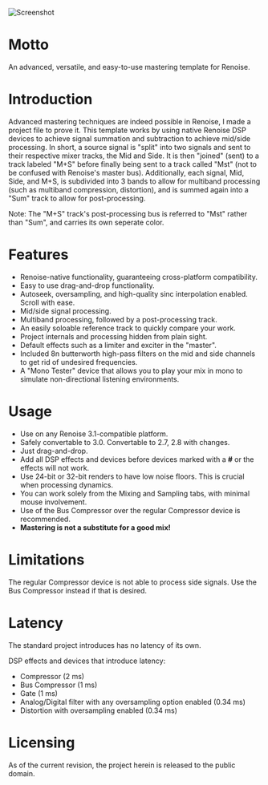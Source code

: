 ![Screenshot](https://i.imgur.com/R8lNe4V.png)

# Motto
An advanced, versatile, and easy-to-use mastering template for Renoise.

# Introduction
Advanced mastering techniques are indeed possible in Renoise, I made a project file to prove it. This template works by using native Renoise DSP devices to achieve signal summation and subtraction to achieve mid/side processing. In short, a source signal is "split" into two signals and sent to their respective mixer tracks, the Mid and Side. It is then "joined" (sent) to a track labeled "M+S" before finally being sent to a track called "Mst" (not to be confused with Renoise's master bus). Additionally, each signal, Mid, Side, and M+S, is subdivided into 3 bands to allow for multiband processing (such as multiband compression, distortion), and is summed again into a "Sum" track to allow for post-processing.

Note: The "M+S" track's post-processing bus is referred to "Mst" rather than "Sum", and carries its own seperate color.

# Features
* Renoise-native functionality, guaranteeing cross-platform compatibility.
* Easy to use drag-and-drop functionality.
* Autoseek, oversampling, and high-quality sinc interpolation enabled. Scroll with ease.
* Mid/side signal processing.
* Multiband processing, followed by a post-processing track.
* An easily soloable reference track to quickly compare your work.
* Project internals and processing hidden from plain sight.
* Default effects such as a limiter and exciter in the "master".
* Included 8n butterworth high-pass filters on the mid and side channels to get rid of undesired frequencies.
* A "Mono Tester" device that allows you to play your mix in mono to simulate non-directional listening environments.

# Usage
* Use on any Renoise 3.1-compatible platform.
* Safely convertable to 3.0. Convertable to 2.7, 2.8 with changes.
* Just drag-and-drop.
* Add all DSP effects and devices before devices marked with a **#** or the effects will not work.
* Use 24-bit or 32-bit renders to have low noise floors. This is crucial when processing dynamics.
* You can work solely from the Mixing and Sampling tabs, with minimal mouse involvement.
* Use of the Bus Compressor over the regular Compressor device is recommended.
* **Mastering is not a substitute for a good mix!**

# Limitations
The regular Compressor device is not able to process side signals. Use the Bus Compressor instead if that is desired.

# Latency
The standard project introduces has no latency of its own. 

DSP effects and devices that introduce latency:
* Compressor (2 ms)
* Bus Compressor (1 ms)
* Gate (1 ms)
* Analog/Digital filter with any oversampling option enabled (0.34 ms)
* Distortion with oversampling enabled (0.34 ms)

# Licensing
As of the current revision, the project herein is released to the public domain.
